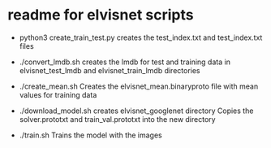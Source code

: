 # readme for elvisnet scripts

* python3 create_train_test.py
    creates the test_index.txt and test_index.txt files
    
* ./convert_lmdb.sh
    creates the lmdb for test and training data
    in elvisnet_test_lmdb and elvisnet_train_lmdb directories
    
* ./create_mean.sh
    Creates the elvisnet_mean.binaryproto file with mean values for training data

* ./download_model.sh
    creates elvisnet_googlenet directory
    Copies the solver.prototxt and train_val.prototxt into the new directory

* ./train.sh
    Trains the model with the images



